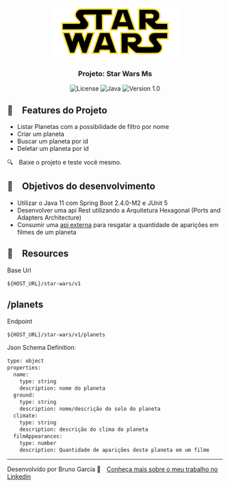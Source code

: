 <h1 align="center">
    <img alt="Star Wars Ms" src="https://github.com/brunograna/star-wars-ms/blob/master/star-wars-logo.png" width="300px" />
</h1>

<h3 align="center">
  Projeto: Star Wars Ms
</h3>

<p align="center">

  <img alt="License" src="https://img.shields.io/badge/license-MIT-%2304D361">
  <img alt="Java" src="https://img.shields.io/badge/language-java-green">
  <img alt="Version 1.0" src="https://img.shields.io/badge/version-1.0-yellowgreen">
  
</p>

## :rocket: Features do Projeto

* Listar Planetas com a possibilidade de filtro por nome
* Criar um planeta
* Buscar um planeta por id
* Deletar um planeta por id
    
:mag: Baixe o projeto e teste você mesmo.

## :dart: Objetivos do desenvolvimento

- Utilizar o Java 11 com Spring Boot 2.4.0-M2 e JUnit 5
- Desenvolver uma api Rest utilizando a Arquitetura Hexagonal (Ports and Adapters Architecture)
- Consumir uma [api externa](https://swapi.dev/about) para resgatar a quantidade de aparições em filmes de um planeta

## :file_folder: Resources

Base Url

```
${HOST_URL}/star-wars/v1
```

## /planets

Endpoint

```
${HOST_URL}/star-wars/v1/planets
```

Json Schema Definition:

```
type: object
properties:
  name:
    type: string
    description: nome do planeta
  ground:
    type: string
    description: nome/descrição do solo do planeta
  climate:
    type: string
    description: descrição do clima do planeta
  filmAppearances:
    type: number
    description: Quantidade de aparições deste planeta em um filme
```

---

Desenvolvido por Bruno Garcia :wave: [Conheça mais sobre o meu trabalho no Linkedin](https://www.linkedin.com/in/dev-brunogarcia/)